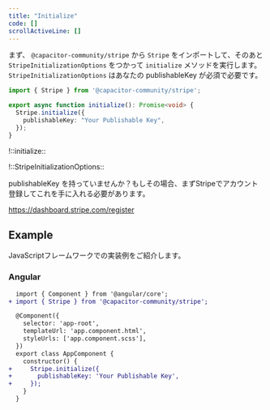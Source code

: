 ```yaml
---
title: "Initialize"
code: []
scrollActiveLine: []
---
```


まず、 `@capacitor-community/stripe` から `Stripe` をインポートして、そのあと `StripeInitializationOptions` をつかって `initialize` メソッドを実行します。
`StripeInitializationOptions` はあなたの publishableKey が必須で必要です。

```ts
import { Stripe } from '@capacitor-community/stripe';

export async function initialize(): Promise<void> {
  Stripe.initialize({
    publishableKey: "Your Publishable Key",
  });
}
```

!::initialize::

!::StripeInitializationOptions::

publishableKey を持っていませんか？もしその場合、まずStripeでアカウント登録してこれを手に入れる必要があります。

https://dashboard.stripe.com/register


## Example

JavaScriptフレームワークでの実装例をご紹介します。

### Angular

```diff ts: app.component.ts
  import { Component } from '@angular/core';
+ import { Stripe } from '@capacitor-community/stripe';

  @Component({
    selector: 'app-root',
    templateUrl: 'app.component.html',
    styleUrls: ['app.component.scss'],
  })
  export class AppComponent {
    constructor() {
+     Stripe.initialize({
+       publishableKey: 'Your Publishable Key',
+     });
    }
  }
```

